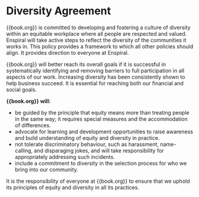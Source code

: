 # Diversity Agreement

{{book.org}} is committed to developing and fostering a culture of diversity within an equitable workplace where all people are respected and valued. Enspiral will take active steps to reflect the diversity of the communities it works in. This policy provides a framework to which all other policies should align. It provides direction to everyone at Enspiral.

{{book.org}} will better reach its overall goals if it is successful in systematically identifying and removing barriers to full participation in all aspects of our work. Increasing diversity has been consistently shown to help business succeed. It is essential for reaching both our financial and social goals.

**{{book.org}} will:**
* be guided by the principle that equity means more than treating people in the same way; it requires special measures and the accommodation of differences.
* advocate for learning and development opportunities to raise awareness and build understanding of equity and diversity in practice.
* not tolerate discriminatory behaviour, such as harassment, name-calling, and disparaging jokes, and will take responsibility for appropriately addressing such incidents.
* include a commitment to diversity in the selection process for who we bring into our community.

It is the responsibility of everyone at {{book.org}} to ensure that we uphold its principles of equity and diversity in all its practices.

